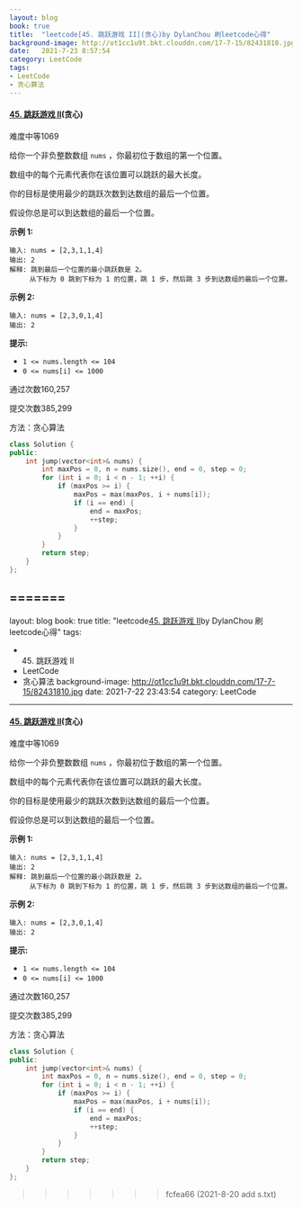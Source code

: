 ```yaml
---
layout: blog
book: true
title:  "leetcode[45. 跳跃游戏 II](贪心)by DylanChou 刷leetcode心得"
background-image: http://ot1cc1u9t.bkt.clouddn.com/17-7-15/82431810.jpg
date:   2021-7-23 8:57:54
category: LeetCode
tags:
- LeetCode
- 贪心算法
---
```


#### [45. 跳跃游戏 II](https://leetcode-cn.com/problems/jump-game-ii/)(贪心)

难度中等1069

给你一个非负整数数组 `nums` ，你最初位于数组的第一个位置。

数组中的每个元素代表你在该位置可以跳跃的最大长度。

你的目标是使用最少的跳跃次数到达数组的最后一个位置。

假设你总是可以到达数组的最后一个位置。

 

**示例 1:**

```
输入: nums = [2,3,1,1,4]
输出: 2
解释: 跳到最后一个位置的最小跳跃数是 2。
     从下标为 0 跳到下标为 1 的位置，跳 1 步，然后跳 3 步到达数组的最后一个位置。
```

**示例 2:**

```
输入: nums = [2,3,0,1,4]
输出: 2
```

 

**提示:**

- `1 <= nums.length <= 104`
- `0 <= nums[i] <= 1000`

通过次数160,257

提交次数385,299

方法：贪心算法

```c++
class Solution {
public:
    int jump(vector<int>& nums) {
        int maxPos = 0, n = nums.size(), end = 0, step = 0;
        for (int i = 0; i < n - 1; ++i) {
            if (maxPos >= i) {
                maxPos = max(maxPos, i + nums[i]);
                if (i == end) {
                    end = maxPos;
                    ++step;
                }
            }
        }
        return step;
    }
};


```

=======
---
layout: blog
book: true
title:  "leetcode[45. 跳跃游戏 II](贪心)by DylanChou 刷leetcode心得"
tags:
- 45. 跳跃游戏 II
- LeetCode
- 贪心算法
background-image: http://ot1cc1u9t.bkt.clouddn.com/17-7-15/82431810.jpg
date:   2021-7-22 23:43:54
category: LeetCode
---


#### [45. 跳跃游戏 II](https://leetcode-cn.com/problems/jump-game-ii/)(贪心)

难度中等1069

给你一个非负整数数组 `nums` ，你最初位于数组的第一个位置。

数组中的每个元素代表你在该位置可以跳跃的最大长度。

你的目标是使用最少的跳跃次数到达数组的最后一个位置。

假设你总是可以到达数组的最后一个位置。

 

**示例 1:**

```
输入: nums = [2,3,1,1,4]
输出: 2
解释: 跳到最后一个位置的最小跳跃数是 2。
     从下标为 0 跳到下标为 1 的位置，跳 1 步，然后跳 3 步到达数组的最后一个位置。
```

**示例 2:**

```
输入: nums = [2,3,0,1,4]
输出: 2
```

 

**提示:**

- `1 <= nums.length <= 104`
- `0 <= nums[i] <= 1000`

通过次数160,257

提交次数385,299

方法：贪心算法

```c++
class Solution {
public:
    int jump(vector<int>& nums) {
        int maxPos = 0, n = nums.size(), end = 0, step = 0;
        for (int i = 0; i < n - 1; ++i) {
            if (maxPos >= i) {
                maxPos = max(maxPos, i + nums[i]);
                if (i == end) {
                    end = maxPos;
                    ++step;
                }
            }
        }
        return step;
    }
};


```

>>>>>>> fcfea66 (2021-8-20 add s.txt)
